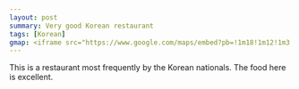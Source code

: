 ```yaml
---
layout: post
summary: Very good Korean restaurant
tags: [Korean]
gmap: <iframe src="https://www.google.com/maps/embed?pb=!1m18!1m12!1m3!1d1954.51922326404!2d104.92260760790087!3d11.549099844057247!2m3!1f0!2f0!3f0!3m2!1i1024!2i768!4f13.1!3m3!1m2!1s0x310951242c118d53%3A0xa9c9fdb51512b00e!2zU2lrZ2FlayBLb3JlYW4gUmVzdGF1cmFudCDsi53qsJ0!5e0!3m2!1sen!2skh!4v1720444154068!5m2!1sen!2skh" width="600" height="450" style="border:0;" allowfullscreen="" loading="lazy" referrerpolicy="no-referrer-when-downgrade"></iframe>
---
```


This is a restaurant most frequently by the Korean nationals. The food here is excellent.
